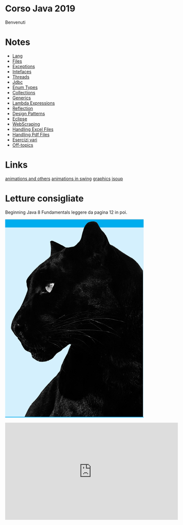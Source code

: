 # Corso Java 2019
Benvenuti

# Notes

 - [Lang](pages/lang)
 - [Files](pages/files)
 - [Exceptions](pages/exceptions)
 - [Intefaces](pages/interfaces)
 - [Threads](pages/threads)
 - [Jdbc](pages/jdbc)
 - [Enum Types](pages/enum)
 - [Collections](pages/collections)
 - [Generics](pages/generics)
 - [Lambda Expressions](pages/lambda)
 - [Reflection](pages/reflection)
 - [Design Patterns](pages/patterns)
 - [Eclipse](pages/eclipse)
 - [WebScraping](pages/webscraping)
 - [Handling Excel Files](pages/excel)
 - [Handling Pdf Files](pages/pdf)
 - [Esercizi vari](pages/esercizi)
 - [Off-topics](pages/offtopics)
 
[//]: # (https://drive.google.com/drive/folders/0Bx2fZ0r5vhSSSDdvWkVjNG9YQjQ)

[//]: # (https://drive.google.com/drive/folders/0B4b1SH9ZbeKnanl0Qk5zMk9WUEE)

# Links
[animations and others](http://www.java2s.com/Code/Java/2D-Graphics-GUI/BouncingCircle.htm)
[animations in swing](https://codereview.stackexchange.com/questions/29630/simple-java-animation-with-swing)
[graphics](https://docs.oracle.com/javase/tutorial/2d/basic2d/index.html)
[jsoup](https://jsoup.org/)

# Letture consigliate
Beginning Java 8 Fundamentals leggere da pagina 12 in poi.


![panter](pages/img/panter.png "panter")

<iframe width="560" height="315" src="https://www.youtube.com/embed/rf9g4Apzop0" frameborder="0" allow="accelerometer; autoplay; encrypted-media; gyroscope; picture-in-picture" allowfullscreen></iframe>
